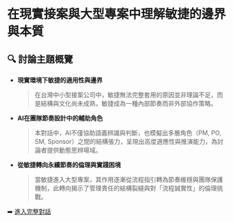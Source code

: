 # 在現實接案與大型專案中理解敏捷的邊界與本質

## 🔍 討論主題概覽

- **現實環境下敏捷的適用性與邊界**
  > 在台灣中小型接案公司中，敏捷無法完整套用的原因並非理論不足，而是結構與文化尚未成熟，敏捷成為一種內部節奏而非外部協作策略。

- **AI在團隊節奏設計中的輔助角色**
  > 本對話中，AI不僅協助語義辨識與判斷，也模擬出多層角色（PM, PO, SM, Sponsor）之間的結構張力，呈現出高度適應性與推演能力，為討論者提供動態思辨場域。

- **從敏捷轉向永續節奏的倫理與實踐困境**
  > 當敏捷進入大型專案，其作用逐漸從流程指引轉為節奏維穩與團隊保護機制，此轉向揭示了管理責任的結構裂縫與對「流程誠實性」的倫理挑戰。

➡️ [進入完整對話](../在現實接案與大型專案中理解敏捷的邊界與本質.md)
